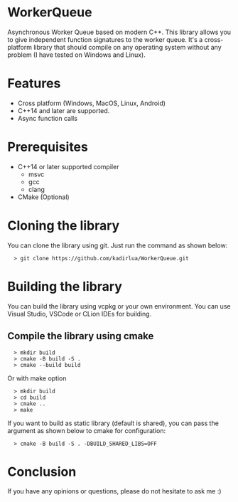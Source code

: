 # WorkerQueue
Asynchronous Worker Queue based on modern C++. This library allows you to give independent function signatures to the worker queue. It's a cross-platform library that should compile on any operating system without any problem (I have tested on Windows and Linux).

# Features
- Cross platform (Windows, MacOS, Linux, Android)
- C++14 and later are supported.
- Async function calls

# Prerequisites
- C++14 or later supported compiler
    - msvc
    - gcc
    - clang
- CMake (Optional)

# Cloning the library
You can clone the library using git. Just run the command as shown below:

```
  > git clone https://github.com/kadirlua/WorkerQueue.git
```

# Building the library
You can build the library using vcpkg or your own environment. You can use Visual Studio, VSCode or CLion IDEs for building.

## Compile the library using cmake
```
  > mkdir build
  > cmake -B build -S .
  > cmake --build build
```

Or with make option
```
  > mkdir build
  > cd build
  > cmake ..
  > make
```

If you want to build as static library (default is shared), you can pass the argument as shown below to cmake for configuration:
```
  > cmake -B build -S . -DBUILD_SHARED_LIBS=OFF
```

# Conclusion
If you have any opinions or questions, please do not hesitate to ask me :)
